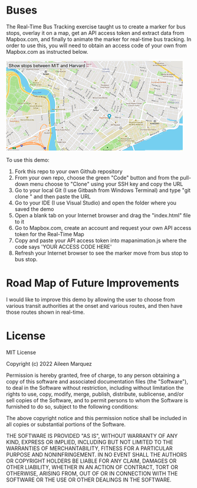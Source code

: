 # Buses
The Real-Time Bus Tracking exercise taught us to create a marker for bus stops, overlay it on a map, get an API access token and extract data from Mapbox.com, and finally to animate the marker for real-time bus tracking.  In order to use this, you will need to obtain an access code of your own from Mapbox.com as instructed below.

![Buses](Buses.png)

To use this demo:

1) Fork this repo to your own Github repository
2) From your own repo, choose the green "Code" button and from the pull-down menu choose to "Clone" using your SSH key and copy the URL
3) Go to your local Git (I use Gitbash from Windows Terminal) and type "git clone " and then paste the URL
4) Go to your IDE (I use Visual Studio) and open the folder where you saved the demo
5) Open a blank tab on your Internet browser and drag the "index.html" file to it
6) Go to Mapbox.com, create an account and request your own API access token for the Real-Time Map
7) Copy and paste your API access token into mapanimation.js where the code says 'YOUR ACCESS CODE HERE'
8) Refresh your Internet browser to see the marker move from bus stop to bus stop.

# Road Map of Future Improvements
I would like to improve this demo by allowing the user to choose from various transit authorities at the onset and various routes, and then have those routes shown in real-time.

# License
MIT License

Copyright (c) 2022 Aileen Marquez

Permission is hereby granted, free of charge, to any person obtaining a copy
of this software and associated documentation files (the "Software"), to deal
in the Software without restriction, including without limitation the rights
to use, copy, modify, merge, publish, distribute, sublicense, and/or sell
copies of the Software, and to permit persons to whom the Software is
furnished to do so, subject to the following conditions:

The above copyright notice and this permission notice shall be included in all
copies or substantial portions of the Software.

THE SOFTWARE IS PROVIDED "AS IS", WITHOUT WARRANTY OF ANY KIND, EXPRESS OR
IMPLIED, INCLUDING BUT NOT LIMITED TO THE WARRANTIES OF MERCHANTABILITY,
FITNESS FOR A PARTICULAR PURPOSE AND NONINFRINGEMENT. IN NO EVENT SHALL THE
AUTHORS OR COPYRIGHT HOLDERS BE LIABLE FOR ANY CLAIM, DAMAGES OR OTHER
LIABILITY, WHETHER IN AN ACTION OF CONTRACT, TORT OR OTHERWISE, ARISING FROM,
OUT OF OR IN CONNECTION WITH THE SOFTWARE OR THE USE OR OTHER DEALINGS IN THE
SOFTWARE.
